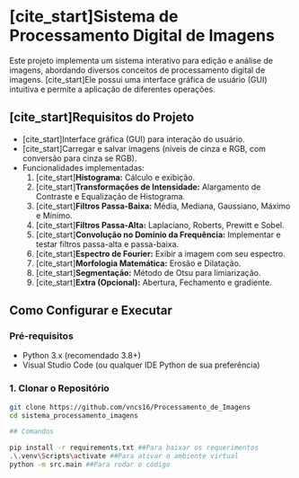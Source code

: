 # [cite_start]Sistema de Processamento Digital de Imagens 

Este projeto implementa um sistema interativo para edição e análise de imagens, abordando diversos conceitos de processamento digital de imagens. [cite_start]Ele possui uma interface gráfica de usuário (GUI) intuitiva e permite a aplicação de diferentes operações. 

## [cite_start]Requisitos do Projeto 

* [cite_start]Interface gráfica (GUI) para interação do usuário. 
* [cite_start]Carregar e salvar imagens (níveis de cinza e RGB, com conversão para cinza se RGB). 
* Funcionalidades implementadas:
    1.  [cite_start]**Histograma:** Cálculo e exibição. 
    2.  [cite_start]**Transformações de Intensidade:** Alargamento de Contraste e Equalização de Histograma. 
    3.  [cite_start]**Filtros Passa-Baixa:** Média, Mediana, Gaussiano, Máximo e Mínimo. 
    4.  [cite_start]**Filtros Passa-Alta:** Laplaciano, Roberts, Prewitt e Sobel. 
    5.  [cite_start]**Convolução no Domínio da Frequência:** Implementar e testar filtros passa-alta e passa-baixa. 
    6.  [cite_start]**Espectro de Fourier:** Exibir a imagem com seu espectro. 
    7.  [cite_start]**Morfologia Matemática:** Erosão e Dilatação. 
    8.  [cite_start]**Segmentação:** Método de Otsu para limiarização. 
    9.  [cite_start]**Extra (Opcional):** Abertura, Fechamento e gradiente.

## Como Configurar e Executar

### Pré-requisitos

* Python 3.x (recomendado 3.8+)
* Visual Studio Code (ou qualquer IDE Python de sua preferência)

### 1. Clonar o Repositório

```bash
git clone https://github.com/vncs16/Processamento_de_Imagens
cd sistema_processamento_imagens

## Comandos

pip install -r requirements.txt ##Para baixar os requerimentos
.\.venv\Scripts\activate ##Para ativar o ambiente virtual
python -m src.main ##Para rodar o código